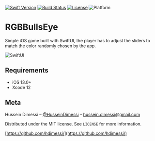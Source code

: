 
[![Swift Version][swift-image]][swift-url]
[![Build Status][bitrise-image]][bitrise-url]
[![License][license-image]][license-url]
![Platform](https://img.shields.io/cocoapods/p/LFAlertController.svg?style=flat)

# RGBBullsEye
Simple iOS game built with SwiftUI, the player has to adjust the sliders to match the color randomly chosen by the app.

![SwiftUI][screenshot-url]

## Requirements

- iOS 13.0+
- Xcode 12

## Meta

Hussein Dimessi – [@HusseinDimessi](https://twitter.com/HusseinDimessi) – hussein.dimessi@gmail.com

Distributed under the MIT license. See ``LICENSE`` for more information.

[https://github.com/hdimessi/](https://github.com/hdimessi/)

[swift-image]:https://img.shields.io/badge/swift-5.0-orange.svg
[swift-url]: https://swift.org/
[license-image]: https://img.shields.io/badge/License-MIT-blue.svg
[license-url]: LICENSE.md
[bitrise-image]: https://app.bitrise.io/app/c7a233f4fa064b45/status.svg?token=SYe41N8mDwtwu9gfPD3njQ
[bitrise-url]: https://app.bitrise.io/app/c7a233f4fa064b45
[screenshot-url]: https://media.giphy.com/media/L7aun9SYF5PdmahcLW/giphy.gif